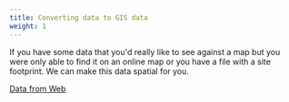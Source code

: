 ```yaml
---
title: Converting data to GIS data
weight: 1
---
```


If you have some data that you'd really like to see against a map but you were only able to find it on an online map or you have a file with a site footprint. We can make this data spatial for you.

[Data from Web](https://dynamicsiteshub.github.io/capabilities/Make_Spatial/Taking-data-from-websites.md)